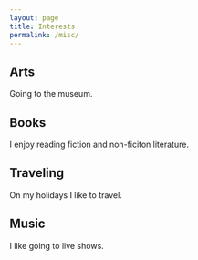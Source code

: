 ```yaml
---
layout: page
title: Interests
permalink: /misc/
---
```


## Arts

Going to the museum.

## Books

I enjoy reading fiction and non-ficiton literature.

## Traveling

On my holidays I like to travel. 

## Music

I like going to live shows.